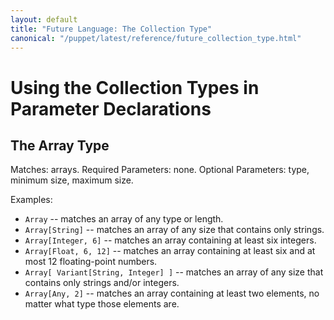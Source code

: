 ```yaml
---
layout: default
title: "Future Language: The Collection Type"
canonical: "/puppet/latest/reference/future_collection_type.html"
---
```



Using the Collection Types in Parameter Declarations
===============================================

## The Array Type

Matches: arrays.
Required Parameters: none.
Optional Parameters: type, minimum size, maximum size.


Examples:

* `Array` -- matches an array of any type or length.
* `Array[String]` -- matches an array of any size that contains only strings.
* `Array[Integer, 6]` -- matches an array containing at least six integers.
* `Array[Float, 6, 12]` -- matches an array containing at least six and at most 12 floating-point numbers.
* `Array[ Variant[String, Integer] ]` -- matches an array of any size that contains only strings and/or integers.
* `Array[Any, 2]` -- matches an array containing at least two elements, no matter what type those elements are.

